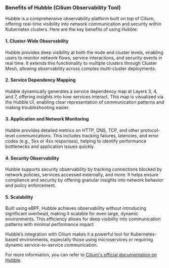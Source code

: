 ### Benefits of Hubble (Cilium Observability Tool)

Hubble is a comprehensive observability platform built on top of Cilium, offering real-time visibility into network communication and security within Kubernetes clusters. Here are the key benefits of using Hubble:

#### 1. **Cluster-Wide Observability**
   Hubble provides deep visibility at both the node and cluster levels, enabling users to monitor network flows, service interactions, and security events in real time. It extends this functionality to multiple clusters through Cluster Mesh, allowing observability across complex multi-cluster deployments.

#### 2. **Service Dependency Mapping**
   Hubble dynamically generates a service dependency map at Layers 3, 4, and 7, offering insights into how services interact. This map is visualized via the Hubble UI, enabling clear representation of communication patterns and making troubleshooting easier.

#### 3. **Application and Network Monitoring**
   Hubble provides detailed metrics on HTTP, DNS, TCP, and other protocol-level communications. This includes tracking failures, latencies, and error codes (e.g., 5xx or 4xx responses), helping to identify performance bottlenecks and application issues quickly.

#### 4. **Security Observability**
   Hubble supports security observability by tracking connections blocked by network policies, services accessed externally, and more. It helps ensure compliance and security by offering granular insights into network behavior and policy enforcement.

#### 5. **Scalability**
   Built using eBPF, Hubble achieves observability without introducing significant overhead, making it scalable for even large, dynamic environments. This efficiency allows for deep visibility into communication patterns with minimal performance impact

Hubble’s integration with Cilium makes it a powerful tool for Kubernetes-based environments, especially those using microservices or requiring dynamic service-to-service communication.

For more information, you can refer to [Cilium's official documentation on Hubble](https://docs.cilium.io/en/stable/overview/intro/).